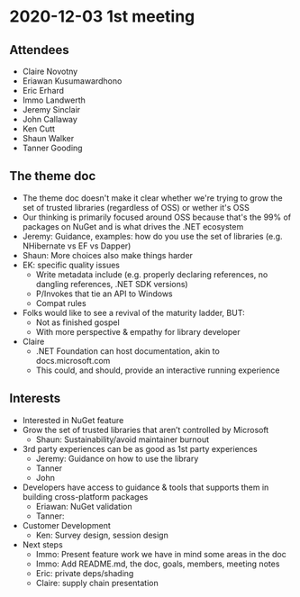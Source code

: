 # 2020-12-03 1st meeting

## Attendees

* Claire Novotny
* Eriawan Kusumawardhono
* Eric Erhard
* Immo Landwerth
* Jeremy Sinclair
* John Callaway
* Ken Cutt
* Shaun Walker
* Tanner Gooding

## The theme doc

* The theme doc doesn't make it clear whether we're trying to grow the set of
  trusted libraries (regardless of OSS) or wether it's OSS
* Our thinking is primarily focused around OSS because that's the 99% of
  packages on NuGet and is what drives the .NET ecosystem
* Jeremy: Guidance, examples: how do you use the set of libraries (e.g.
  NHibernate vs EF vs Dapper)
* Shaun: More choices also make things harder
* EK: specific quality issues
    - Write metadata include (e.g. properly declaring references, no dangling
      references, .NET SDK versions)
    - P/Invokes that tie an API to Windows
    - Compat rules
* Folks would like to see a revival of the maturity ladder, BUT:
    - Not as finished gospel
    - With more perspective & empathy for library developer
* Claire
    - .NET Foundation can host documentation, akin to docs.microsoft.com
    - This could, and should, provide an interactive running experience

## Interests

* Interested in NuGet feature
* Grow the set of trusted libraries that aren’t controlled by Microsoft
    - Shaun: Sustainability/avoid maintainer burnout
* 3rd party experiences can be as good as 1st party experiences
    - Jeremy: Guidance on how to use the library
    - Tanner
    - John
* Developers have access to guidance & tools that supports them in building
  cross-platform packages
    - Eriawan: NuGet validation
    - Tanner:
* Customer Development
    - Ken: Survey design, session design
* Next steps
    - Immo: Present feature work we have in mind some areas in the doc
    - Immo: Add README.md, the doc, goals, members, meeting notes
    - Eric: private deps/shading
    - Claire: supply chain presentation
